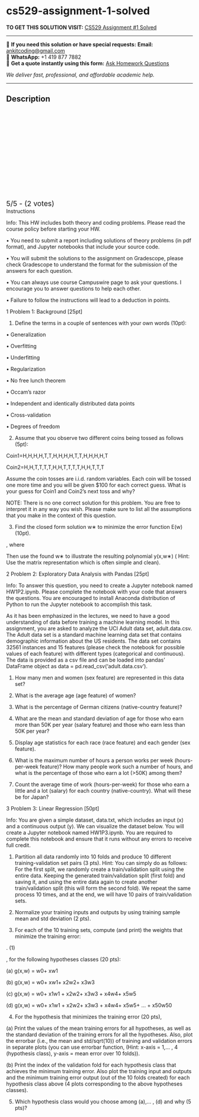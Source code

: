 # cs529-assignment-1-solved
**TO GET THIS SOLUTION VISIT:** [CS529 Assignment #1 Solved](https://www.ankitcodinghub.com/product/cs-529-assignment-1-solved-6/)


---

📩 **If you need this solution or have special requests:** **Email:** ankitcoding@gmail.com  
📱 **WhatsApp:** +1 419 877 7882  
📄 **Get a quote instantly using this form:** [Ask Homework Questions](https://www.ankitcodinghub.com/services/ask-homework-questions/)

*We deliver fast, professional, and affordable academic help.*

---

<h2>Description</h2>



<div class="kk-star-ratings kksr-auto kksr-align-center kksr-valign-top" data-payload="{&quot;align&quot;:&quot;center&quot;,&quot;id&quot;:&quot;122677&quot;,&quot;slug&quot;:&quot;default&quot;,&quot;valign&quot;:&quot;top&quot;,&quot;ignore&quot;:&quot;&quot;,&quot;reference&quot;:&quot;auto&quot;,&quot;class&quot;:&quot;&quot;,&quot;count&quot;:&quot;2&quot;,&quot;legendonly&quot;:&quot;&quot;,&quot;readonly&quot;:&quot;&quot;,&quot;score&quot;:&quot;5&quot;,&quot;starsonly&quot;:&quot;&quot;,&quot;best&quot;:&quot;5&quot;,&quot;gap&quot;:&quot;4&quot;,&quot;greet&quot;:&quot;Rate this product&quot;,&quot;legend&quot;:&quot;5\/5 - (2 votes)&quot;,&quot;size&quot;:&quot;24&quot;,&quot;title&quot;:&quot;CS529 Assignment #1 Solved&quot;,&quot;width&quot;:&quot;138&quot;,&quot;_legend&quot;:&quot;{score}\/{best} - ({count} {votes})&quot;,&quot;font_factor&quot;:&quot;1.25&quot;}">

<div class="kksr-stars">

<div class="kksr-stars-inactive">
            <div class="kksr-star" data-star="1" style="padding-right: 4px">


<div class="kksr-icon" style="width: 24px; height: 24px;"></div>
        </div>
            <div class="kksr-star" data-star="2" style="padding-right: 4px">


<div class="kksr-icon" style="width: 24px; height: 24px;"></div>
        </div>
            <div class="kksr-star" data-star="3" style="padding-right: 4px">


<div class="kksr-icon" style="width: 24px; height: 24px;"></div>
        </div>
            <div class="kksr-star" data-star="4" style="padding-right: 4px">


<div class="kksr-icon" style="width: 24px; height: 24px;"></div>
        </div>
            <div class="kksr-star" data-star="5" style="padding-right: 4px">


<div class="kksr-icon" style="width: 24px; height: 24px;"></div>
        </div>
    </div>

<div class="kksr-stars-active" style="width: 138px;">
            <div class="kksr-star" style="padding-right: 4px">


<div class="kksr-icon" style="width: 24px; height: 24px;"></div>
        </div>
            <div class="kksr-star" style="padding-right: 4px">


<div class="kksr-icon" style="width: 24px; height: 24px;"></div>
        </div>
            <div class="kksr-star" style="padding-right: 4px">


<div class="kksr-icon" style="width: 24px; height: 24px;"></div>
        </div>
            <div class="kksr-star" style="padding-right: 4px">


<div class="kksr-icon" style="width: 24px; height: 24px;"></div>
        </div>
            <div class="kksr-star" style="padding-right: 4px">


<div class="kksr-icon" style="width: 24px; height: 24px;"></div>
        </div>
    </div>
</div>


<div class="kksr-legend" style="font-size: 19.2px;">
            5/5 - (2 votes)    </div>
    </div>
Instructions

Info: This HW includes both theory and coding problems. Please read the course policy before starting your HW.

• You need to submit a report including solutions of theory problems (in pdf format), and Jupyter notebooks that include your source code.

• You will submit the solutions to the assignment on Gradescope, please check Gradescope to understand the format for the submission of the answers for each question.

• You can always use course Campuswire page to ask your questions. I encourage you to answer questions to help each other.

• Failure to follow the instructions will lead to a deduction in points.

1 Problem 1: Background [25pt]

1. Define the terms in a couple of sentences with your own words (10pt):

• Generalization

• Overfitting

• Underfitting

• Regularization

• No free lunch theorem

• Occam’s razor

• Independent and identically distributed data points

• Cross-validation

• Degrees of freedom

2. Assume that you observe two different coins being tossed as follows (5pt):

Coin1=H,H,H,H,T,T,H,H,H,H,T,T,H,H,H,H,T

Coin2=H,H,T,T,T,T,H,H,T,T,T,T,H,H,T,T,T

Assume the coin tosses are i.i.d. random variables. Each coin will be tossed one more time and you will be given $100 for each correct guess. What is your guess for Coin1 and Coin2’s next toss and why?

NOTE: There is no one correct solution for this problem. You are free to interpret it in any way you wish. Please make sure to list all the assumptions that you make in the context of this question.

3. Find the closed form solution w∗ to minimize the error function E(w) (10pt).

, where

Then use the found w∗ to illustrate the resulting polynomial y(x,w∗) ( Hint: Use the matrix representation which is often simple and clean).

2 Problem 2: Exploratory Data Analysis with Pandas [25pt]

Info: To answer this question, you need to create a Jupyter notebook named HW1P2.ipynb. Please complete the notebook with your code that answers the questions. You are encouraged to install Anaconda distribution of Python to run the Jupyter notebook to accomplish this task.

As it has been emphasized in the lectures, we need to have a good understanding of data before training a machine learning model. In this assignment, you are asked to analyze the UCI Adult data set, adult.data.csv. The Adult data set is a standard machine learning data set that contains demographic information about the US residents. The data set contains 32561 instances and 15 features (please check the notebook for possible values of each feature) with different types (categorical and continuous). The data is provided as a csv file and can be loaded into pandas’ DataFrame object as data = pd.read_csv(‘adult.data.csv’).

1. How many men and women (sex feature) are represented in this data set?

2. What is the average age (age feature) of women?

3. What is the percentage of German citizens (native-country feature)?

4. What are the mean and standard deviation of age for those who earn more than 50K per year (salary feature) and those who earn less than 50K per year?

6. Display age statistics for each race (race feature) and each gender (sex feature).

7. What is the maximum number of hours a person works per week (hours-per-week feature)? How many people work such a number of hours, and what is the percentage of those who earn a lot (&gt;50K) among them?

8. Count the average time of work (hours-per-week) for those who earn a little and a lot (salary) for each country (native-country). What will these be for Japan?

3 Problem 3: Linear Regression [50pt]

Info: You are given a simple dataset, data.txt, which includes an input (x) and a continuous output (y). We can visualize the dataset below. You will create a Jupyter notebook named HW1P3.ipynb. You are required to complete this notebook and ensure that it runs without any errors to receive full credit.

1. Partition all data randomly into 10 folds and produce 10 different training-validation set pairs (3 pts). Hint: You can simply do as follows: For the first split, we randomly create a train/validation split using the entire data. Keeping the generated train/validation split (first fold) and saving it, and using the entire data again to create another train/validation split (this will form the second fold). We repeat the same process 10 times, and at the end, we will have 10 pairs of train/validation sets.

2. Normalize your training inputs and outputs by using training sample mean and std deviation (2 pts).

3. For each of the 10 training sets, compute (and print) the weights that minimize the training error:

. (1)

, for the following hypotheses classes (20 pts):

(a) g(x,w) = w0+ xw1

(b) g(x,w) = w0+ xw1+ x2w2+ x3w3

(c) g(x,w) = w0+ x1w1 + x2w2+ x3w3 + x4w4+ x5w5

(d) g(x,w) = w0+ x1w1 + x2w2+ x3w3 + x4w4+ x5w5+ … + x50w50

4. For the hypothesis that minimizes the training error (20 pts),

(a) Print the values of the mean training errors for all hypotheses, as well as the standard deviation of the training errors for all the hypotheses. Also, plot the errorbar (i.e., the mean and std/sqrt(10)) of training and validation errors in separate plots (you can use errorbar function, (Hint: x-axis = 1,… , 4 (hypothesis class), y-axis = mean error over 10 folds)).

(b) Print the index of the validation fold for each hypothesis class that achieves the minimum training error. Also plot the training input and outputs and the minimum training error output (out of the 10 folds created) for each hypothesis class above (4 plots corresponding to the above hypotheses classes).

5. Which hypothesis class would you choose among (a),… , (d) and why (5 pts)?
